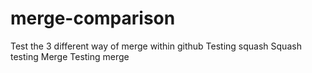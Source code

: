 # merge-comparison
Test the 3 different way of merge within github
Testing squash
Squash testing
Merge
Testing merge
